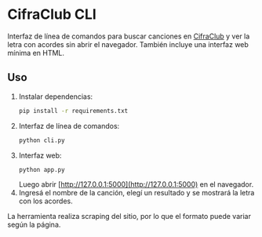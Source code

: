 # CifraClub CLI

Interfaz de línea de comandos para buscar canciones en [CifraClub](https://www.cifraclub.com.br/) y ver la letra con acordes sin abrir el navegador. También incluye una interfaz web mínima en HTML.

## Uso

1. Instalar dependencias:
   ```bash
   pip install -r requirements.txt
   ```
2. Interfaz de línea de comandos:
   ```bash
   python cli.py
   ```
3. Interfaz web:
   ```bash
   python app.py
   ```
   Luego abrir [http://127.0.0.1:5000](http://127.0.0.1:5000) en el navegador.
4. Ingresá el nombre de la canción, elegí un resultado y se mostrará la letra con los acordes.

La herramienta realiza scraping del sitio, por lo que el formato puede variar según la página.
